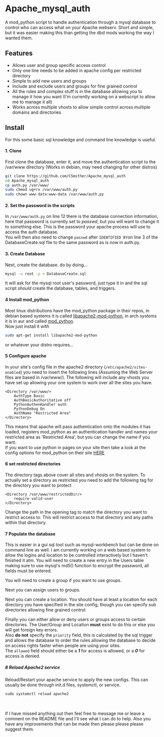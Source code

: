 # Apache_mysql_auth
A mod_python script to handle authentication through a mysql database to control who can access what on your Apache webserv. Short and simple, but it was easier making this than getting the dbd mods working the way I wanted them.

## Features
- Allows user and group specific access control
- Only one line needs to be added in apache config per restricted directory
- Simple to add new users and groups
- Include and exclude users and groups for fine grained control
- All the rules and complex stuff is in the database allowing you to manage it how you want (I'm currently working on a webscript to allow me to manage it all)
- Works across multiple vhosts to allow simple control across multiple domains and directories

## Install
For this some basic sql knowledge and command line knowledge is useful.

#### 1. Clone
First clone the database, enter it, and move the authentication script to the /var/www directory (Works in debian, may need changing for other distros)<br>
```Bash
git clone https://github.com/CSmither/Apache_mysql_auth
cd Apache_mysql_auth
cp auth.py /var/www/
sudo chmod ug+rx /var/www/auth.py
sudo chown www-data:www-data /var/www/auth.py
```

#### 2. Set the password in the scripts
In `/var/www/auth.py` on line 12 there is the database connection information, here that password is currently set to *passwd*, but you will want to change it to something else. This is the password your apache process will use to access the auth database.
<br>You will then also need to change `passwd` after `IDENTIFIED BY`on line 3 of the DatabaseCreate.sql file to the same password as is now in auth.py.

#### 3. Create Database
Next, create the database. do by doing...<br>
```Bash
mysql -u root -p < DatabaseCreate.sql
```
It will ask for the mysql root user's password, just type it in and the sql script <i>should</i> create the database, tables, and triggers.

#### 4 Install mod_python
Most linux distributions have the mod_python package in their repos, in debian based systems it is called [libapache2-mod-python](https://packages.debian.org/search?keywords=libapache2-mod-python), in arch systems it is in aur and called [mod_python](https://wiki.archlinux.org/index.php/mod_python).<br>
Now just install it with</br>
```Bash
sudo apt-get install libapache2-mod-python
```
or whatever your distro requires...

#### 5 Configure apache
In your site's config file in the apache2 directory (`/etc/apache2/sites-enabled`) you need to insert the following lines (Assuming the Web Server files are based in /var/www/). The following will include any vhosts you have set up allowing your one system to work over all the sites you have.
```
<Directory /var/www/>
    AuthType Basic
    AuthBasicAuthoritative off
    PythonAuthenHandler auth
    PythonDebug On
    AuthName "Restricted Area"
</Directory>
```
This means that apache will pass authentication onto the modules it has loaded, registers mod_python as an authentication handler and names your restricted area as 'Restricted Area', but you can change the name if you want.
<br>
If you want to use python in pages on your site then take a look at the config options for mod_python on their site [HERE](http://modpython.org/live/current/doc-html/tutorial.html)

#### 6 set restricted directories
The directory tags above cover all sites and vhosts on the system. To actually set a directory as restricted you need to add the following tag for the directory you want to protect
```
<Directory /var/www/restrictedDir/>
    require valid-user
</Directory>
```
Change the path in the opening tag to match the directory you want to restrict access to. This will restrict access to that directory and any paths within that directory.

#### 7 Populate the database
This is easier in a gui sql tool such as mysql-workbench but can be done on command line as well. I am currently working on a web based system to allow the logins and location to be controlled interactively but I haven't finished it atm.
You will need to create a new entry in the Users table making sure to use mysql's md5() function to encrypt the password, all fields must be entered.

You will need to create a group if you want to use groups.

Next you can assign users to groups.

Next you can create a location. You should have at least a location for each directory you have specified in the site config, though you can specify sub directories allowing fine grained control.

Finally you can either allow or deny users or groups access to certain directories. The User/Group and Location **must** exist to do this or else you will get foreign key errors.
<br>Also **do not** specify the `priority` field, this is calculated by the sql trigger and allows the database to order the rules allowing the database to decide on access rights faster when people are using your sites.
<br>The `allowed` field should either be a ***1*** for access is allowed, or a ***0*** for access is denied.

##### 8 Reload Apache2 service
Reload/Restart your apache service to apply the new configs. This can usually be done through init.d files, systemctl, or service.
```
sudo systemctl reload apache2
```

<br><br>
If I have missed anything out then feel free to message me or leave a comment on the README file and I'll see what I can do to help. Also you have any improvements that can be made then please please please suggest them.
